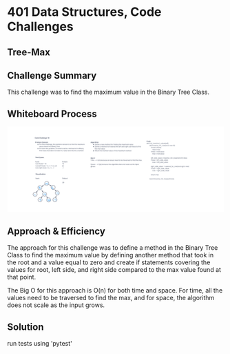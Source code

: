 # 401 Data Structures, Code Challenges

## Tree-Max

## Challenge Summary

This challenge was to find the maximum value in the Binary Tree Class.

## Whiteboard Process

![Whiteboard image](./tree-max.png)

## Approach & Efficiency

The approach for this challenge was to define a method in the Binary Tree Class to find the maximum value by defining another method that took in the root and a value equal to zero and create if statements covering the values for root, left side, and right side compared to the max value found at that point.

The Big O for this approach is O(n) for both time and space. For time, all the values need to be traversed to find the max, and for space, the algorithm does not scale as the input grows.

## Solution

run tests using 'pytest'
